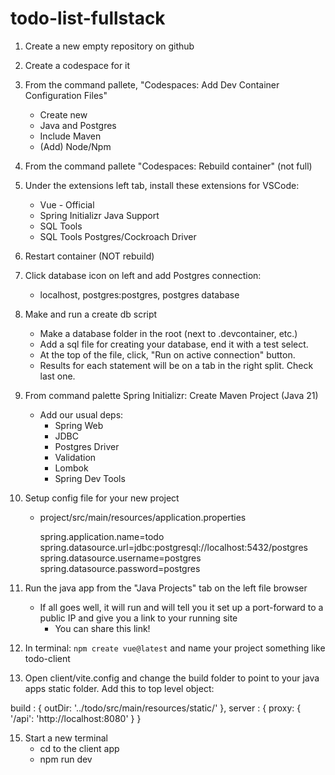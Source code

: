# todo-list-fullstack

1. Create a new empty repository on github
2. Create a codespace for it
3. From the command pallete, "Codespaces: Add Dev Container Configuration Files"
    - Create new
    - Java and Postgres
    - Include Maven
    - (Add) Node/Npm
4. From the command pallete "Codespaces: Rebuild container" (not full)
5. Under the extensions left tab, install these extensions for VSCode:
    - Vue - Official
    - Spring Initializr Java Support
    - SQL Tools
    - SQL Tools Postgres/Cockroach Driver
6. Restart container (NOT rebuild)
7. Click database icon on left and add Postgres connection:
    - localhost, postgres:postgres, postgres database
8. Make and run a create db script
    - Make a database folder in the root (next to .devcontainer, etc.)
    - Add a sql file for creating your database, end it with a test select.
    - At the top of the file, click, "Run on active connection" button.  
    - Results for each statement will be on a tab in the right split. Check last one.
9. From command palette Spring Initializr: Create Maven Project (Java 21)
    - Add our usual deps:
        - Spring Web
        - JDBC
        - Postgres Driver
        - Validation
        - Lombok
        - Spring Dev Tools
10. Setup config file for your new project
    - project/src/main/resources/application.properties

        spring.application.name=todo
        spring.datasource.url=jdbc:postgresql://localhost:5432/postgres
        spring.datasource.username=postgres
        spring.datasource.password=postgres
        
11. Run the java app from the "Java Projects" tab on the left file browser
    - If all goes well, it will run and will tell you it set up a port-forward to a public IP and give you a link to your running site
        - You can share this link!

12. In terminal:  `npm create vue@latest` and name your project something like todo-client
    
13. Open client/vite.config and change the build folder to point to your java apps static folder.  Add this to top level object:

  build : {
    outDir: '../todo/src/main/resources/static/'
  },
  server : {
    proxy: {
      '/api': 'http://localhost:8080'
    }
  }

15. Start a new terminal
    - cd to the client app
    - npm run dev
